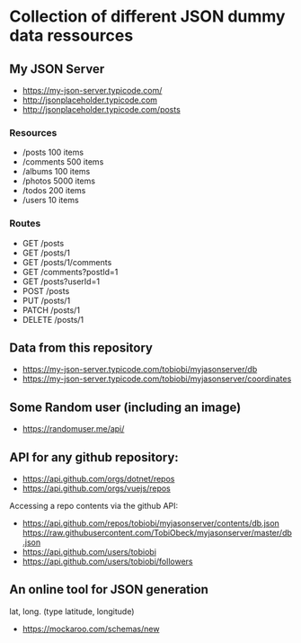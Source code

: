# Collection of different JSON dummy data ressources

## My JSON Server

- https://my-json-server.typicode.com/
- http://jsonplaceholder.typicode.com 
- http://jsonplaceholder.typicode.com/posts

### Resources
- /posts 	100 items
- /comments 	500 items
- /albums 	100 items
- /photos 	5000 items
- /todos 	200 items
- /users 	10 items

### Routes
- GET 	/posts
- GET 	/posts/1
- GET 	/posts/1/comments
- GET 	/comments?postId=1
- GET 	/posts?userId=1
- POST 	/posts
- PUT 	/posts/1
- PATCH 	/posts/1
- DELETE 	/posts/1

## Data from this repository
- https://my-json-server.typicode.com/tobiobi/myjasonserver/db
- https://my-json-server.typicode.com/tobiobi/myjasonserver/coordinates

## Some Random user (including an image)
- https://randomuser.me/api/

## API for any github repository:
- https://api.github.com/orgs/dotnet/repos
- https://api.github.com/orgs/vuejs/repos

Accessing a repo contents via the github API:
- https://api.github.com/repos/tobiobi/myjasonserver/contents/db.json
https://raw.githubusercontent.com/TobiObeck/myjasonserver/master/db.json
- https://api.github.com/users/tobiobi
- https://api.github.com/users/tobiobi/followers

## An online tool for JSON generation
lat, long. (type latitude, longitude)
- https://mockaroo.com/schemas/new
